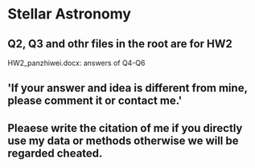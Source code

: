 # Stellar Astronomy

## Q2, Q3 and othr files in the root are for HW2
HW2_panzhiwei.docx: answers of Q4-Q6  
## 'If your answer and idea is different from mine, please comment it or contact me.'  
## Pleaese write the citation of me if you directly use my data or methods otherwise we will be regarded cheated.




